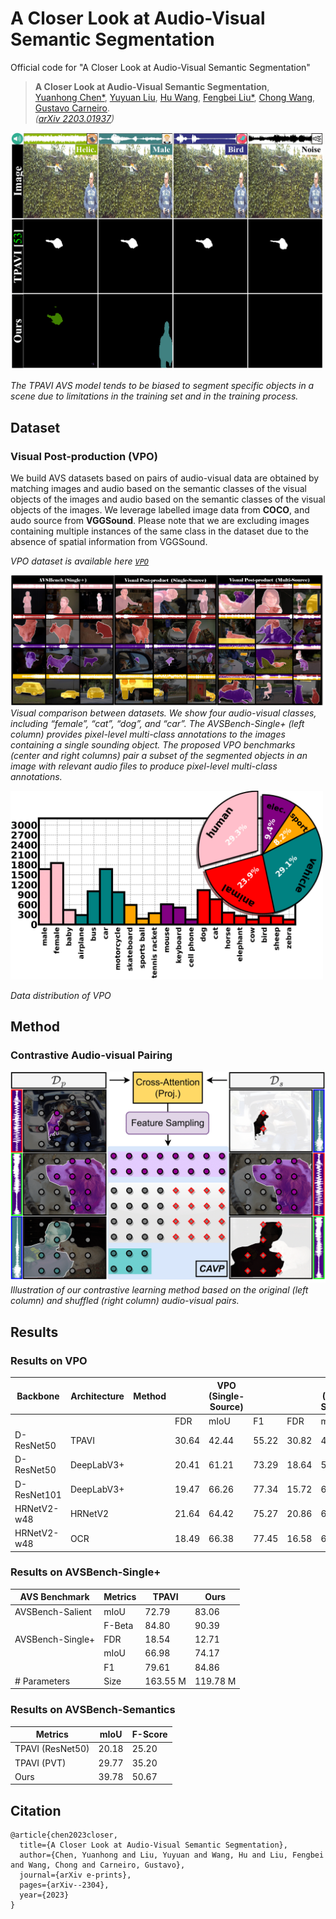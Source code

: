 # A Closer Look at Audio-Visual Semantic Segmentation
Official code for "A Closer Look at Audio-Visual Semantic Segmentation"


> **A Closer Look at Audio-Visual Semantic Segmentation**,<br />
> [Yuanhong Chen*](https://scholar.google.com/citations?user=PiWKAx0AAAAJ&hl=en&oi=ao), [Yuyuan Liu](https://scholar.google.com/citations?user=SibDXFQAAAAJ&hl=zh-CN), [Hu Wang](https://huwang01.github.io/), [Fengbei Liu*](https://fbladl.github.io/), [Chong Wang](https://scholar.google.com/citations?user=IWcTej4AAAAJ&hl=en&oi=ao), [Gustavo Carneiro](https://www.surrey.ac.uk/people/gustavo-carneiro).            
> *([arXiv 2203.01937](https://arxiv.org/abs/2203.01937))*



[<img src="./figs/avs_bench-motivation-1.png" width="500"/>](./figs/avs_bench-motivation-1.png) 

*The TPAVI AVS model tends to be biased to segment specific objects in a scene due to limitations in the training set and in the training process.*


## Dataset
### Visual Post-production (VPO)
We build AVS datasets based on pairs of audio-visual data are obtained by matching images and audio based on the semantic classes
of the visual objects of the images and audio based on the semantic classes of the visual objects of the images. We leverage labelled image data from **COCO**, and audo source from **VGGSound**. Please note that we are excluding images containing multiple instances of the same class in the dataset due to the absence of spatial information from VGGSound.

*VPO dataset is available here [`VPO`](https://drive.google.com/drive/folders/1O_8mkhPexTXANXWqyc65205fCfU0ztn3?usp=sharing)*

![vpo](./figs/dataset_final-1.png)
*Visual comparison between datasets. We show four audio-visual classes, including “female”, “cat”, “dog”, and “car”. The AVSBench-Single+ (left column) provides pixel-level multi-class annotations to the images containing a single sounding object. The proposed VPO benchmarks (center and right columns) pair a subset of the segmented objects in an
image with relevant audio files to produce pixel-level multi-class annotations.*

[<img src="./figs/multi+pie-1.png" width="500"/>](./figs/multi+pie-1.png) 

*Data distribution of VPO*


## Method
### Contrastive Audio-visual Pairing
![method](./figs/avs_bench-ctr-1.png)
*Illustration of our contrastive learning method based on the original (left column) and shuffled (right column) audio-visual pairs.*


## Results

### Results on VPO
| Backbone    | Architecture | Method |       | VPO (Single-Source) |       |       | VPO (Multi-Source) |        |   |
|-------------|--------------|--------|-------|---------------------|-------|-------|--------------------|--------|---|
|             |              |        | FDR   | mIoU                | F1    | FDR   | mIoU               | F1     |   |
| D-ResNet50  | TPAVI        |        | 30.64 | 42.44               | 55.22 | 30.82 | 44.08              | 58.14  |   |
| D-ResNet50  | DeepLabV3+   |        | 20.41 | 61.21               | 73.29 | 18.64 | 59.58              | 72.46  |   |
| D-ResNet101 | DeepLabV3+   |        | 19.47 | 66.26               | 77.34 | 15.72 | 62.91              | 75.41  |   |
| HRNetV2-w48 | HRNetV2      |        | 21.64 | 64.42               | 75.27 | 20.86 | 64.18              | 76.49  |   |
| HRNetV2-w48 | OCR          |        | 18.49 | 66.38               | 77.45 | 16.58 | 65.62              | 77.29  |   |

### Results on AVSBench-Single+
| AVS Benchmark    | Metrics  | TPAVI    | Ours     |
|------------------|----------|----------|----------|
| AVSBench-Salient | mIoU     | 72.79    | 83.06    |
|                  | F-Beta   | 84.80    | 90.39    |
| AVSBench-Single+ | FDR      | 18.54    | 12.71    |
|                  | mIoU     | 66.98    | 74.17    |
|                  | F1       | 79.61    | 84.86    |
| # Parameters     | Size     | 163.55 M | 119.78 M |

### Results on AVSBench-Semantics
| Metrics          | mIoU  | F-Score |
|------------------|-------|---------|
| TPAVI (ResNet50) | 20.18 | 25.20   |
| TPAVI (PVT)      | 29.77 | 35.20   |
| Ours             | 39.78 | 50.67   |


## Citation
```
@article{chen2023closer,
  title={A Closer Look at Audio-Visual Semantic Segmentation},
  author={Chen, Yuanhong and Liu, Yuyuan and Wang, Hu and Liu, Fengbei and Wang, Chong and Carneiro, Gustavo},
  journal={arXiv e-prints},
  pages={arXiv--2304},
  year={2023}
}
```